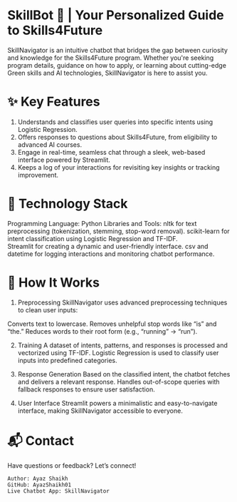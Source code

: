 # SkillBot 🤖 | Your Personalized Guide to Skills4Future

SkillNavigator is an intuitive chatbot that bridges the gap between curiosity and knowledge for the Skills4Future program. Whether you're seeking program details, guidance on how to apply, or learning about cutting-edge Green skills and AI technologies, SkillNavigator is here to assist you.

# ✨ Key Features

1. Understands and classifies user queries into specific intents using Logistic Regression.
2. Offers responses to questions about Skills4Future, from eligibility to advanced AI courses.
3. Engage in real-time, seamless chat through a sleek, web-based interface powered by Streamlit.
4. Keeps a log of your interactions for revisiting key insights or tracking improvement.

# 🔧 Technology Stack
Programming Language: Python
Libraries and Tools:
    nltk for text preprocessing (tokenization, stemming, stop-word removal).
    scikit-learn for intent classification using Logistic Regression and TF-IDF.    
    Streamlit for creating a dynamic and user-friendly interface.
    csv and datetime for logging interactions and monitoring chatbot performance.

# 🚀 How It Works
1. Preprocessing
SkillNavigator uses advanced preprocessing techniques to clean user inputs:

Converts text to lowercase.
Removes unhelpful stop words like “is” and “the.”
Reduces words to their root form (e.g., “running” → “run”).

2. Training
A dataset of intents, patterns, and responses is processed and vectorized using TF-IDF.
Logistic Regression is used to classify user inputs into predefined categories.

3. Response Generation
Based on the classified intent, the chatbot fetches and delivers a relevant response.
Handles out-of-scope queries with fallback responses to ensure user satisfaction.

4. User Interface
Streamlit powers a minimalistic and easy-to-navigate interface, making SkillNavigator accessible to everyone.

# 📬 Contact
Have questions or feedback? Let’s connect!

    Author: Ayaz Shaikh
    GitHub: AyazShaikh01
    Live Chatbot App: SkillNavigator